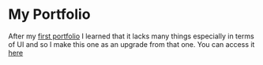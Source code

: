 # My Portfolio

After my [first portfolio](https://github.com/ananda17gb/portfolio-website) I learned that it lacks many things especially in terms of UI and so I make this one as an upgrade from that one. You can access it [here](https://portfolioku-nda.vercel.app/)
